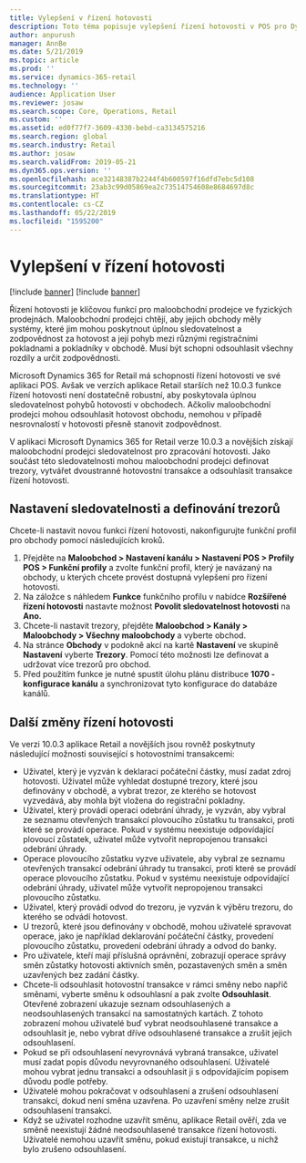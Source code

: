 ```yaml
---
title: Vylepšení v řízení hotovosti
description: Toto téma popisuje vylepšení řízení hotovosti v POS pro Dynamics 365 for Retail.
author: anpurush
manager: AnnBe
ms.date: 5/21/2019
ms.topic: article
ms.prod: ''
ms.service: dynamics-365-retail
ms.technology: ''
audience: Application User
ms.reviewer: josaw
ms.search.scope: Core, Operations, Retail
ms.custom: ''
ms.assetid: ed0f77f7-3609-4330-bebd-ca3134575216
ms.search.region: global
ms.search.industry: Retail
ms.author: josaw
ms.search.validFrom: 2019-05-21
ms.dyn365.ops.version: ''
ms.openlocfilehash: ace32148387b2244f4b600597f16dfd7ebc5d108
ms.sourcegitcommit: 23ab3c99d05869ea2c73514754608e8684697d8c
ms.translationtype: HT
ms.contentlocale: cs-CZ
ms.lasthandoff: 05/22/2019
ms.locfileid: "1595200"
---
```

# <a name="cash-management-improvements"></a>Vylepšení v řízení hotovosti

[!include [banner](includes/banner.md)]
[!include [banner](../includes/preview-banner.md)]

Řízení hotovosti je klíčovou funkcí pro maloobchodní prodejce ve fyzických prodejnách. Maloobchodní prodejci chtějí, aby jejich obchody měly systémy, které jim mohou poskytnout úplnou sledovatelnost a zodpovědnost za hotovost a její pohyb mezi různými registračními pokladnami a pokladníky v obchodě. Musí být schopni odsouhlasit všechny rozdíly a určit zodpovědnosti.

Microsoft Dynamics 365 for Retail má schopnosti řízení hotovosti ve své aplikaci POS. Avšak ve verzích aplikace Retail starších než 10.0.3 funkce řízení hotovosti není dostatečně robustní, aby poskytovala úplnou sledovatelnost pohybů hotovosti v obchodech. Ačkoliv maloobchodní prodejci mohou odsouhlasit hotovost obchodu, nemohou v případě nesrovnalostí v hotovosti přesně stanovit zodpovědnost.

V aplikaci Microsoft Dynamics 365 for Retail verze 10.0.3 a novějších získají maloobchodní prodejci sledovatelnost pro zpracování hotovosti. Jako součást této sledovatelnosti mohou maloobchodní prodejci definovat trezory, vytvářet dvoustranné hotovostní transakce a odsouhlasit transakce řízení hotovosti.

## <a name="set-up-traceability-and-define-safes"></a>Nastavení sledovatelnosti a definování trezorů

Chcete-li nastavit novou funkci řízení hotovosti, nakonfigurujte funkční profil pro obchody pomocí následujících kroků.

1. Přejděte na **Maloobchod \> Nastavení kanálu \> Nastavení POS \> Profily POS \> Funkční profily** a zvolte funkční profil, který je navázaný na obchody, u kterých chcete provést dostupná vylepšení pro řízení hotovosti.
2. Na záložce s náhledem **Funkce** funkčního profilu v nabídce **Rozšířené řízení hotovosti** nastavte možnost **Povolit sledovatelnost hotovosti** na **Ano.**
3. Chcete-li nastavit trezory, přejděte **Maloobchod \> Kanály \> Maloobchody \> Všechny maloobchody** a vyberte obchod.
4. Na stránce **Obchody** v podokně akcí na kartě **Nastavení** ve skupině **Nastavení** vyberte **Trezory**. Pomocí této možnosti lze definovat a udržovat více trezorů pro obchod.
4. Před použitím funkce je nutné spustit úlohu plánu distribuce **1070 - konfigurace kanálu** a synchronizovat tyto konfigurace do databáze kanálů.

## <a name="additional-cash-management-changes"></a>Další změny řízení hotovosti

Ve verzi 10.0.3 aplikace Retail a novějších jsou rovněž poskytnuty následující možnosti související s hotovostními transakcemi:

- Uživatel, který je vyzván k deklaraci počáteční částky, musí zadat zdroj hotovosti. Uživatel může vyhledat dostupné trezory, které jsou definovány v obchodě, a vybrat trezor, ze kterého se hotovost vyzvedává, aby mohla být vložena do registrační pokladny.
- Uživatel, který provádí operaci odebrání úhrady, je vyzván, aby vybral ze seznamu otevřených transakcí plovoucího zůstatku tu transakci, proti které se provádí operace. Pokud v systému neexistuje odpovídající plovoucí zůstatek, uživatel může vytvořit nepropojenou transakci odebrání úhrady.
- Operace plovoucího zůstatku vyzve uživatele, aby vybral ze seznamu otevřených transakcí odebrání úhrady tu transakci, proti které se provádí operace plovoucího zůstatku. Pokud v systému neexistuje odpovídající odebrání úhrady, uživatel může vytvořit nepropojenou transakci plovoucího zůstatku.
- Uživatel, který provádí odvod do trezoru, je vyzván k výběru trezoru, do kterého se odvádí hotovost.
- U trezorů, které jsou definovány v obchodě, mohou uživatelé spravovat operace, jako je například deklarování počáteční částky, provedení plovoucího zůstatku, provedení odebrání úhrady a odvod do banky.
- Pro uživatele, kteří mají příslušná oprávnění, zobrazují operace správy směn zůstatky hotovosti aktivních směn, pozastavených směn a směn uzavřených bez zadání částky.
- Chcete-li odsouhlasit hotovostní transakce v rámci směny nebo napříč směnami, vyberte směnu k odsouhlasní a pak zvolte **Odsouhlasit**. Otevřené zobrazení ukazuje seznam odsouhlasených a neodsouhlasených transakcí na samostatných kartách. Z tohoto zobrazení mohou uživatelé buď vybrat neodsouhlasené transakce a odsouhlasit je, nebo vybrat dříve odsouhlasené transakce a zrušit jejich odsouhlasení.
- Pokud se při odsouhlasení nevyrovnává vybraná transakce, uživatel musí zadat popis důvodu nevyrovnaného odsouhlasení. Uživatelé mohou vybrat jednu transakci a odsouhlasit ji s odpovídajícím popisem důvodu podle potřeby.
- Uživatelé mohou pokračovat v odsouhlasení a zrušení odsouhlasení transakcí, dokud není směna uzavřena. Po uzavření směny nelze zrušit odsouhlasení transakcí.
- Když se uživatel rozhodne uzavřít směnu, aplikace Retail ověří, zda ve směně neexistují žádné neodsouhlasené transakce řízení hotovosti. Uživatelé nemohou uzavřít směnu, pokud existují transakce, u nichž bylo zrušeno odsouhlasení.
